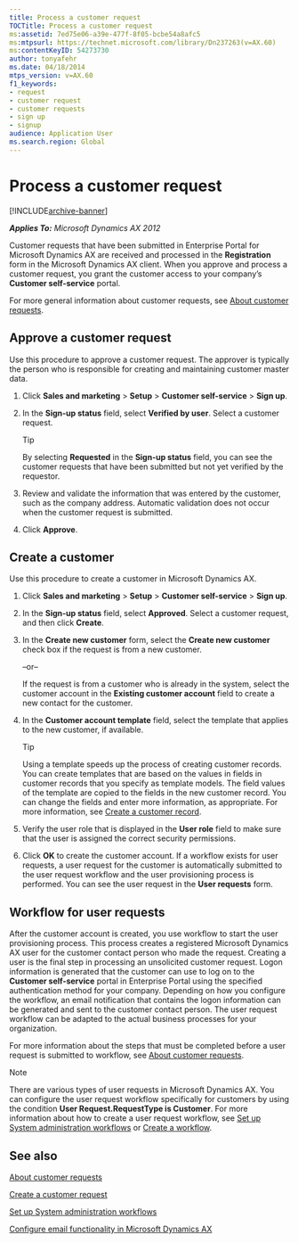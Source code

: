 ```yaml
---
title: Process a customer request
TOCTitle: Process a customer request
ms:assetid: 7ed75e06-a39e-477f-8f05-bcbe54a8afc5
ms:mtpsurl: https://technet.microsoft.com/library/Dn237263(v=AX.60)
ms:contentKeyID: 54273730
author: tonyafehr
ms.date: 04/18/2014
mtps_version: v=AX.60
f1_keywords:
- request
- customer request
- customer requests
- sign up
- signup
audience: Application User
ms.search.region: Global
---
```


# Process a customer request 


[!INCLUDE[archive-banner](includes/archive-banner.md)]


_**Applies To:** Microsoft Dynamics AX 2012_

Customer requests that have been submitted in Enterprise Portal for Microsoft Dynamics AX are received and processed in the **Registration** form in the Microsoft Dynamics AX client. When you approve and process a customer request, you grant the customer access to your company’s **Customer self-service** portal.

For more general information about customer requests, see [About customer requests](about-customer-requests.md).

## Approve a customer request

Use this procedure to approve a customer request. The approver is typically the person who is responsible for creating and maintaining customer master data.

1.  Click **Sales and marketing** \> **Setup** \> **Customer self-service** \> **Sign up**.

2.  In the **Sign-up status** field, select **Verified by user**. Select a customer request.
    

    > [!TIP]
    > <P>By selecting <STRONG>Requested</STRONG> in the <STRONG>Sign-up status</STRONG> field, you can see the customer requests that have been submitted but not yet verified by the requestor.</P>



3.  Review and validate the information that was entered by the customer, such as the company address. Automatic validation does not occur when the customer request is submitted.

4.  Click **Approve**.

## Create a customer

Use this procedure to create a customer in Microsoft Dynamics AX.

1.  Click **Sales and marketing** \> **Setup** \> **Customer self-service** \> **Sign up**.

2.  In the **Sign-up status** field, select **Approved**. Select a customer request, and then click **Create**.

3.  In the **Create new customer** form, select the **Create new customer** check box if the request is from a new customer.
    
    –or–
    
    If the request is from a customer who is already in the system, select the customer account in the **Existing customer account** field to create a new contact for the customer.

4.  In the **Customer account template** field, select the template that applies to the new customer, if available.
    

    > [!TIP]
    > <P>Using a template speeds up the process of creating customer records. You can create templates that are based on the values in fields in customer records that you specify as template models. The field values of the template are copied to the fields in the new customer record. You can change the fields and enter more information, as appropriate. For more information, see <A href="create-a-customer-record.md">Create a customer record</A>.</P>



5.  Verify the user role that is displayed in the **User role** field to make sure that the user is assigned the correct security permissions.

6.  Click **OK** to create the customer account. If a workflow exists for user requests, a user request for the customer is automatically submitted to the user request workflow and the user provisioning process is performed. You can see the user request in the **User requests** form.

## Workflow for user requests

After the customer account is created, you use workflow to start the user provisioning process. This process creates a registered Microsoft Dynamics AX user for the customer contact person who made the request. Creating a user is the final step in processing an unsolicited customer request. Logon information is generated that the customer can use to log on to the **Customer self-service** portal in Enterprise Portal using the specified authentication method for your company. Depending on how you configure the workflow, an email notification that contains the logon information can be generated and sent to the customer contact person. The user request workflow can be adapted to the actual business processes for your organization.

For more information about the steps that must be completed before a user request is submitted to workflow, see [About customer requests](about-customer-requests.md).


> [!NOTE]
> <P>There are various types of user requests in Microsoft Dynamics AX. You can configure the user request workflow specifically for customers by using the condition <STRONG>User Request.RequestType is Customer</STRONG>. For more information about how to create a user request workflow, see <A href="set-up-system-administration-workflows.md">Set up System administration workflows</A> or <A href="create-a-workflow.md">Create a workflow</A>.</P>



## See also

[About customer requests](about-customer-requests.md)

[Create a customer request](create-a-customer-request.md)

[Set up System administration workflows](set-up-system-administration-workflows.md)

[Configure email functionality in Microsoft Dynamics AX](configure-email-functionality-in-microsoft-dynamics-ax.md)

  


